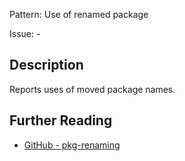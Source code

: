 Pattern: Use of renamed package

Issue: -

## Description

Reports uses of moved package names.

## Further Reading

* [GitHub - pkg-renaming](https://github.com/emotion-js/emotion/blob/main/packages/eslint-plugin/src/rules/pkg-renaming.js)